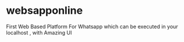 # websapponline
First Web Based Platform For Whatsapp which can be executed in your localhost , with Amazing UI
